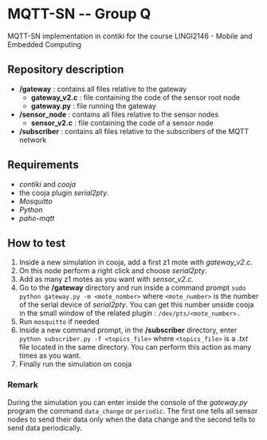 # MQTT-SN -- Group Q
MQTT-SN implementation in contiki for the course LINGI2146 - Mobile and Embedded Computing

## Repository description
- __/gateway__ : contains all files relative to the gateway
  - __gateway_v2.c__ : file  containing the code of the sensor root node
  - __gateway.py__ : file running the gateway
- __/sensor_node__ : contains all files relative to the sensor nodes
  - __sensor_v2.c__ : file containing the code of a sensor node
- __/subscriber__ : contains all files relative to the subscribers of the MQTT network

## Requirements
- *contiki* and *cooja* 
- the cooja plugin *serial2pty*.
- *Mosquitto* 
- *Python*
- *paho-mqtt*

## How to test
1. Inside a new simulation in cooja, add a first z1 mote with *gateway_v2.c*. 
2. On this node perform a right click and choose *serial2pty*.
3. Add as many z1 motes as you want with *sensor_v2.c*.
4. Go to the __/gateway__ directory and run inside a command prompt `sudo python gateway.py -m <mote_nomber>` where `<mote_number>` is the number of the serial device of *serial2pty*. You can get this number unside cooja in the small window of the related plugin : `/dev/pts/<mote_number>.`
5. Run `mosquitto` if needed
6. Inside a new command prompt, in the __/subscriber__ directory, enter `python subscriber.py -f <topics_file>` where `<topics_file>` is a *.txt* file located in the same directory. You can perform this action as many times as you want.
7. Finally run the simulation on cooja

### Remark
During the simulation you can enter inside the console of the *gateway.py* program the command `data_change` or `periodic`. The first one tells all sensor nodes to send their data only when the data change and the second tells to send data periodically.
